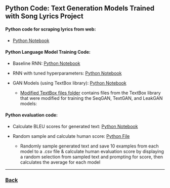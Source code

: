 ## Python Code: Text Generation Models Trained with Song Lyrics Project

#### Python code for scraping lyrics from web: 
- <a href="https://github.com/zstrathe/zstrathe.github.io/blob/master/code/cis732/Python Code/Data Collection Code/WebScraping_SongLyrics.ipynb">Python Notebook</a>


#### Python Language Model Training Code:
- Baseline RNN: <a href="https://github.com/zstrathe/zstrathe.github.io/blob/master/code/cis732/Python Code/Model Training Code/Baseline_RNN.ipynb">Python Notebook</a>
	
- RNN with tuned hyperparameters: <a href="https://github.com/zstrathe/zstrathe.github.io/blob/master/code/cis732/Python Code/Model Training Code/RNN.ipynb">Python Notebook</a>
	
- GAN Models (using TextBox library): <a href="https://github.com/zstrathe/zstrathe.github.io/blob/master/code/cis732/Python Code/Model Training Code/GANs_with_Textbox_lib.ipynb">Python Notebook</a>
 	
	- <a href="https://github.com/zstrathe/zstrathe.github.io/tree/master/code/cis732/Python Code/Model Training Code/Modified TextBox files">Modified TextBox files folder</a> contains files from the TextBox library that were modified for training the SeqGAN, TextGAN, and LeakGAN models: 


#### Python evaluation code:
- Calculate BLEU scores for generated text: <a href="https://github.com/zstrathe/zstrathe.github.io/blob/master/code/cis732/Python Code/Text Sampling and Evaluation Code/bleu_evaluation.ipynb">Python Notebook</a>

- Random sample and calculate human score: <a href="https://github.com/zstrathe/zstrathe.github.io/blob/master/code/cis732/Python Code/Text Sampling and Evaluation Code/select_and_evaluate.py">Python File</a>
	- Randomly sample generated text and save 10 examples from each model to a .csv file & calculate human evaluation score by displaying a random selection from sampled text and prompting for score, then calculates the average for each model


---

<h3><a href="/">Back</a></h3>
